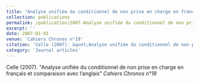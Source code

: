 ```yaml
---
title: "Analyse unifiée du conditionnel de non prise en charge en français et comparaison avec l’anglais"
collection: publications
permalink: /publication/2007-Analyse unifiée du conditionnel de non prise en charge en français et comparaison avec l’anglais
excerpt: ''
date: 2007-01-01
venue: 'Cahiers Chronos n°19'
citation: 'Celle (2007). &quot;Analyse unifiée du conditionnel de non prise en charge en français et comparaison avec l’anglais” <i>Cahiers Chronos n°19</i>'
category: 'Journal articles'
---
```

Celle (2007). "Analyse unifiée du conditionnel de non prise en charge en français et comparaison avec l’anglais” <i>Cahiers Chronos n°19</i>